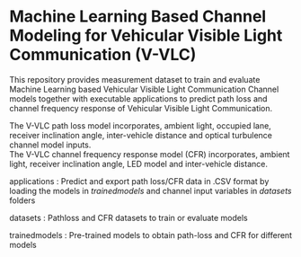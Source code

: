 # Machine Learning Based Channel Modeling for Vehicular Visible Light Communication (V-VLC)

This repository provides measurement dataset to train and evaluate Machine Learning based Vehicular Visible Light Communication Channel models together with executable applications to predict path loss and channel frequency response of Vehicular Visible Light Communication. 

The V-VLC path loss model incorporates, ambient light, occupied lane, receiver inclination angle, inter-vehicle distance and optical turbulence channel model inputs.\
The V-VLC channel frequency response model (CFR) incorporates, ambient light, receiver inclination angle, LED model and inter-vehicle distance. 

applications : Predict and export path loss/CFR data in .CSV format by loading the models in *trainedmodels* and channel input variables in *datasets* folders

datasets : Pathloss and CFR datasets to train or evaluate models

trainedmodels : Pre-trained models to obtain path-loss and CFR for different models


